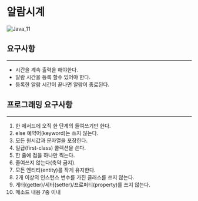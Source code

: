 # 알람시계
![Java_11](https://img.shields.io/badge/java-11-green)

## 요구사항

---
- 시간을 계속 출력을 해야한다.
- 알람 시간을 등록 할수 있어야 한다. 
- 등록한 알람 시간이 끝나면 알람이 종료된다.

## 프로그래밍 요구사항

---
1. 한 메서드에 오직 한 단계의 들여쓰기만 한다.
2. else 예약어(keyword)는 쓰지 않는다.
3. 모든 원시값과 문자열을 포장한다.
4. 일급(first-class) 콜렉션을 쓴다. 
5. 한 줄에 점을 하나만 찍는다.
6. 줄여쓰지 않는다(축약 금지).
7. 모든 엔티티(entity)를 작게 유지한다. 
8. 2개 이상의 인스턴스 변수를 가진 클래스를 쓰지 않는다.
9. 게터(getter)/세터(setter)/프로퍼티(property)를 쓰지 않는다.
10. 메소드 내용 7중 이내 
